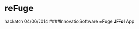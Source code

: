 reFuge
======

hackaton 04/06/2014
####Innovatio Software 
<small>re</small><b>F</b>uge <b>JFFoI</b> App
